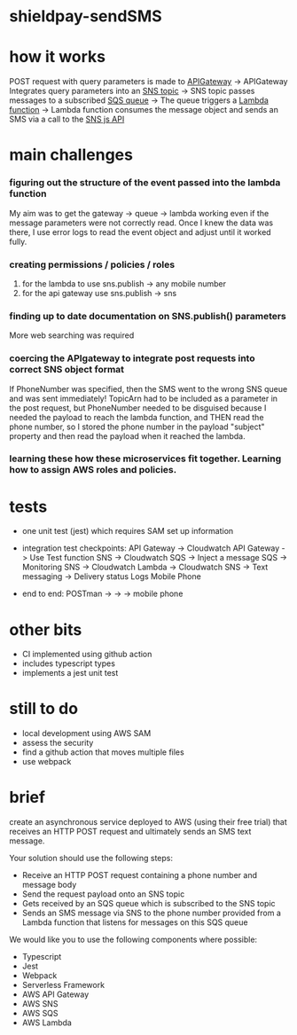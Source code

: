 # shieldpay-sendSMS

# how it works

POST request with query parameters is made to [APIGateway](https://eu-west-2.console.aws.amazon.com/apigateway/home?region=eu-west-2#/apis/im6l871qoj/resources/xvkq9vvy58) 
-> APIGateway Integrates query parameters into an [SNS topic](https://eu-west-2.console.aws.amazon.com/sns/v3/home?region=eu-west-2#/topics)
-> SNS topic passes messages to a subscribed [SQS queue](https://eu-west-2.console.aws.amazon.com/sqs/v2/home?region=eu-west-2#/queues)
-> The queue triggers a [Lambda function](https://eu-west-2.console.aws.amazon.com/lambda/home?region=eu-west-2#/functions) 
-> Lambda function consumes the message object and sends an SMS via a call to the [SNS js API](https://docs.aws.amazon.com/sdk-for-javascript/v2/developer-guide/sns-examples-publishing-messages.html)

# main challenges

### figuring out the structure of the event passed into the lambda function
My  aim was to get the gateway -> queue -> lambda working even if the message parameters were not correctly read.  Once I knew the data was there, I use error logs to read the event object and adjust until it worked fully.

### creating permissions / policies / roles
1. for the lambda to use sns.publish -> any mobile number
2. for the api gateway use sns.publish -> sns

### finding up to date documentation on SNS.publish() parameters
More web searching was required 

### coercing the APIgateway to integrate post requests into correct SNS object format 
If PhoneNumber was specified, then the SMS went to the wrong SNS queue and was sent immediately! TopicArn had to be included as a parameter in the post request, but PhoneNumber needed to be disguised because I needed the payload to reach the lambda function, and THEN read the phone number, so I stored the phone number in the payload "subject" property and then read the payload when it reached the lambda. 

### learning these how these microservices fit together. Learning how to assign AWS roles and policies.

# tests
- one unit test (jest) which requires SAM set up information
- integration test checkpoints:
    API Gateway -> Cloudwatch
    API Gateway -> Use Test function
    SNS -> Cloudwatch
    SQS -> Inject a message
    SQS -> Monitoring
    SNS -> Cloudwatch
    Lambda -> Cloudwatch
    SNS -> Text messaging -> Delivery status Logs
    Mobile Phone
    
- end to end:
    POSTman -> -> -> mobile phone


# other bits

- CI implemented using github action
- includes typescript types 
- implements a jest unit test

# still to do

- local development using AWS SAM 
- assess the security  
- find a github action that moves multiple files 
- use webpack

# brief

create an asynchronous service deployed to AWS (using their free trial) that receives an HTTP POST request and ultimately sends an SMS text message.

Your solution should use the following steps:

- Receive an HTTP POST request containing a phone number and message body
- Send the request payload onto an SNS topic
- Gets received by an SQS queue which is subscribed to the SNS topic
- Sends an SMS message via SNS to the phone number provided from a Lambda function that listens for messages on this SQS queue

We would like you to use the following components where possible:

- Typescript
- Jest
- Webpack
- Serverless Framework
- AWS API Gateway
- AWS SNS
- AWS SQS
- AWS Lambda
